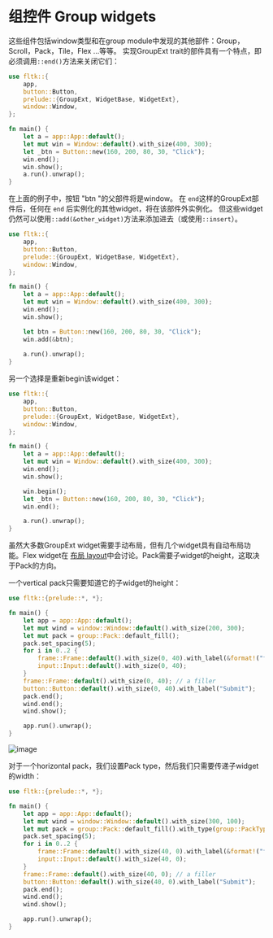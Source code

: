 # 组控件 Group widgets

这些组件包括window类型和在group module中发现的其他部件：Group，Scroll，Pack，Tile，Flex ...等等。
实现GroupExt trait的部件具有一个特点，即必须调用`::end()`方法来关闭它们：

```rust
use fltk::{
    app,
    button::Button,
    prelude::{GroupExt, WidgetBase, WidgetExt},
    window::Window,
};

fn main() {
    let a = app::App::default();
    let mut win = Window::default().with_size(400, 300);
    let _btn = Button::new(160, 200, 80, 30, "Click");
    win.end();
    win.show();
    a.run().unwrap();
}
```
在上面的例子中，按钮 "btn "的父部件将是window。
在 `end`这样的GroupExt部件后，任何在 `end` 后实例化的其他widget，将在该部件外实例化。
但这些widget仍然可以使用`::add(&other_widget)`方法来添加进去（或使用`::insert`）。

```rust
use fltk::{
    app,
    button::Button,
    prelude::{GroupExt, WidgetBase, WidgetExt},
    window::Window,
};

fn main() {
    let a = app::App::default();
    let mut win = Window::default().with_size(400, 300);
    win.end();
    win.show();

    let btn = Button::new(160, 200, 80, 30, "Click");
    win.add(&btn);
    
    a.run().unwrap();
}
```
另一个选择是重新begin该widget：
```rust
use fltk::{
    app,
    button::Button,
    prelude::{GroupExt, WidgetBase, WidgetExt},
    window::Window,
};

fn main() {
    let a = app::App::default();
    let mut win = Window::default().with_size(400, 300);
    win.end();
    win.show();

    win.begin();
    let _btn = Button::new(160, 200, 80, 30, "Click");
    win.end();

    a.run().unwrap();
}
```

虽然大多数GroupExt widget需要手动布局，但有几个widget具有自动布局功能。Flex widget在 [布局 layout](Layouts.md)中会讨论。Pack需要子widget的height，这取决于Pack的方向。

一个vertical pack只需要知道它的子widget的height：
```rust
use fltk::{prelude::*, *};

fn main() {
    let app = app::App::default();
    let mut wind = window::Window::default().with_size(200, 300);
    let mut pack = group::Pack::default_fill();
    pack.set_spacing(5);
    for i in 0..2 {
        frame::Frame::default().with_size(0, 40).with_label(&format!("field {}", i));
        input::Input::default().with_size(0, 40);
    }
    frame::Frame::default().with_size(0, 40); // a filler
    button::Button::default().with_size(0, 40).with_label("Submit");
    pack.end();
    wind.end();
    wind.show();

    app.run().unwrap();
}
```

![image](https://user-images.githubusercontent.com/37966791/145727469-a7181ebf-a3a3-4675-af23-ec40d847a593.png)

对于一个horizontal pack，我们设置Pack type，然后我们只需要传递子widget的width：
```rust
use fltk::{prelude::*, *};

fn main() {
    let app = app::App::default();
    let mut wind = window::Window::default().with_size(300, 100);
    let mut pack = group::Pack::default_fill().with_type(group::PackType::Horizontal);
    pack.set_spacing(5);
    for i in 0..2 {
        frame::Frame::default().with_size(40, 0).with_label(&format!("field {}", i));
        input::Input::default().with_size(40, 0);
    }
    frame::Frame::default().with_size(40, 0); // a filler
    button::Button::default().with_size(40, 0).with_label("Submit");
    pack.end();
    wind.end();
    wind.show();

    app.run().unwrap();
}
```

